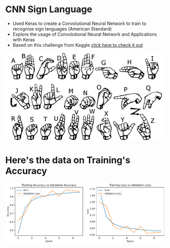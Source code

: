 # CNN Sign Language 

- Used Keras to create a Convolutional Neural Network to train to recognize sign languages (American Standard)
- Explore the usage of Convolutional Neural Network and Applications with Keras
- Based on this challenge from Kaggle [click here to check it out](https://www.kaggle.com/datamunge/sign-language-mnist?select=sign_mnist_test)

![](archive/american_sign_language.PNG)


# Here's the data on Training's Accuracy

![](src/plotEvaluation.png)
